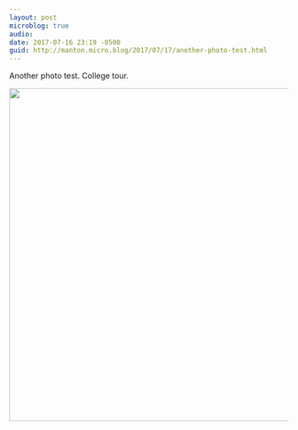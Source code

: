 ```yaml
---
layout: post
microblog: true
audio: 
date: 2017-07-16 23:19 -0500
guid: http://manton.micro.blog/2017/07/17/another-photo-test.html
---
```

Another photo test. College tour.

<img src="http://micro.manton.org/uploads/2017/a7fb1f793d.jpg" width="600" height="600" style="height: auto" />
